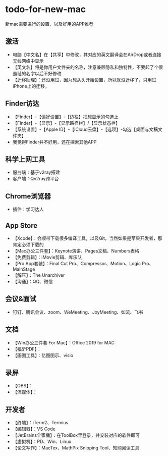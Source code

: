 # todo-for-new-mac
新mac需要进行的设置，以及好用的APP推荐

## 激活
+ 电脑【中文名】在【共享】中修改，其对应的英文翻译会在AirDrop或者连接无线网络中显示
+ 【英文名】将是你用户文件夹的名称，注意兼顾隐私和独特性，不要起了个很羞耻的名字以后不好修改
+ 【迁移助理】：还没用过，因为想从头开始设置，所以就没迁移了，只用过iPhone上的迁移。

## Finder访达
+ 【Finder】-【偏好设置】-【边栏】把想显示的勾选上
+ 【Finder】-【显示】-【显示路径栏】/【显示状态栏】
+ 【系统设置】-【Apple ID】-【iCloud云盘】-【选项】-勾选【桌面与文稿文件夹】
+ 我觉得Finder并不好用，还在探索其他APP

## 科学上网工具
+ 服务端：基于v2ray搭建
+ 客户端：Qv2ray跨平台

## Chrome浏览器
+ 插件：学习达人

## App Store
+ 【Xcode】：会顺带下载很多编译工具，以及Git，当然如果是苹果开发者，那肯定必须下载的
+ 【Mac办公三件套】：Keynote演讲、Pages文稿、Numbers表格
+ 【免费剪辑】：iMovie剪辑、库乐队
+ 【Pro App套装】：Final Cut Pro、Compressor、Motion、Logic Pro、MainStage
+ 【解压】：The Unarchiver
+ 【沟通】：QQ、微信

## 会议&面试
+ 钉钉、腾讯会议、zoom、WeMeeting、JoyMeeting、如流、飞书


## 文档
+ 【Win办公三件套 For Mac】：Office 2019 for MAC
+ 【福昕PDF】：
+ 【画图工具】：亿图图示、visio


## 录屏
+ 【OBS】：
+ 【流媒体】：


## 开发者
+ 【终端】：iTerm2、Termius
+ 【编辑器】：VS Code
+ 【JetBrains全家桶】：在ToolBox里登录，并安装对应的软件即可
+ 【虚拟机】：PD、Win、Linux
+ 【论文写作】：MacTex、MathPix Snipping Tool、知网阅读工具

